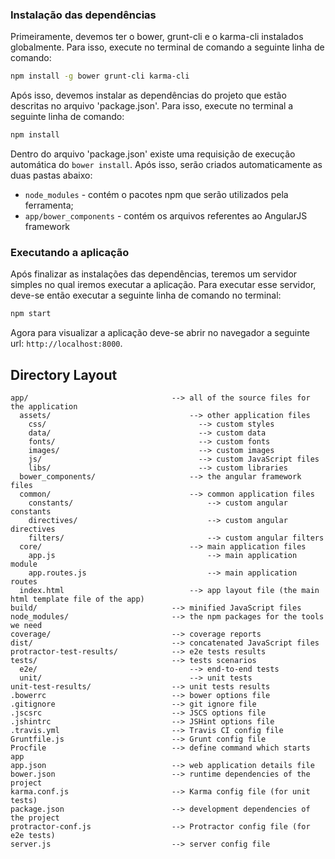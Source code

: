 ### Instalação das dependências

Primeiramente, devemos ter o bower, grunt-cli e o karma-cli instalados globalmente. Para isso, execute no terminal de comando a seguinte linha de comando:

```bash
npm install -g bower grunt-cli karma-cli
```
Após isso, devemos instalar as dependências do projeto que estão descritas no arquivo 'package.json'. Para isso, execute no terminal a seguinte linha de comando:

```bash
npm install
```
Dentro do arquivo 'package.json' existe uma requisição de execução automática do `bower install`. Após isso, serão criados automaticamente as duas pastas abaixo:

* `node_modules` - contém o pacotes npm que serão utilizados pela ferramenta;
* `app/bower_components` - contém os arquivos referentes ao AngularJS framework

### Executando a aplicação

Após finalizar as instalações das dependências, teremos um servidor simples no qual iremos executar a aplicação. Para executar esse servidor, deve-se então executar a seguinte linha de comando no terminal:

```bash
npm start
```

Agora para visualizar a aplicação deve-se abrir no navegador a seguinte url: `http://localhost:8000`.


## Directory Layout

```
app/                                --> all of the source files for the application
  assets/                               --> other application files
    css/                                  --> custom styles
    data/                                 --> custom data
    fonts/                                --> custom fonts
    images/                               --> custom images
    js/                                   --> custom JavaScript files
    libs/                                 --> custom libraries
  bower_components/                     --> the angular framework files
  common/                               --> common application files
    constants/                              --> custom angular constants    
    directives/                             --> custom angular directives    
    filters/                                --> custom angular filters
  core/                                 --> main application files
    app.js                                  --> main application module
    app.routes.js                           --> main application routes
  index.html                            --> app layout file (the main html template file of the app)
build/                              --> minified JavaScript files
node_modules/                       --> the npm packages for the tools we need
coverage/                           --> coverage reports
dist/                               --> concatenated JavaScript files
protractor-test-results/            --> e2e tests results
tests/                              --> tests scenarios
  e2e/                                  --> end-to-end tests
  unit/                                 --> unit tests
unit-test-results/                  --> unit tests results
.bowerrc                            --> bower options file
.gitignore                          --> git ignore file
.jscsrc                             --> JSCS options file
.jshintrc                           --> JSHint options file
.travis.yml                         --> Travis CI config file
Gruntfile.js                        --> Grunt config file
Procfile                            --> define command which starts app
app.json                            --> web application details file
bower.json                          --> runtime dependencies of the project
karma.conf.js                       --> Karma config file (for unit tests)
package.json                        --> development dependencies of the project
protractor-conf.js                  --> Protractor config file (for e2e tests)
server.js                           --> server config file
```
